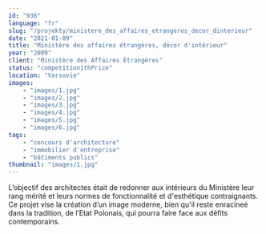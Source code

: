 ```yaml
---
id: "936"
language: "fr"
slug: "/projekty/ministere_des_affaires_etrangeres_decor_dinterieur"
date: "2021-01-09"
title: "Ministère des affaires étrangères, décor d'intérieur"
year: "2009"
client: "Ministère des Affaires Étrangères"
status: "competition1thPrize"
location: "Varsovie"
images: 
    - "images/1.jpg"
    - "images/2.jpg"
    - "images/3.jpg"
    - "images/4.jpg"    
    - "images/5.jpg"    
    - "images/6.jpg"    
tags: 
    - "concours d'architecture"
    - "immobilier d'entreprise"
    - "bâtiments publics"
thumbnail: "images/1.jpg"
---
```

L’objectif des architectes était de redonner aux intérieurs du Ministère leur rang mérité et leurs normes de fonctionnalité et d'esthétique contraignants. Ce projet vise la création d’un image moderne, bien qu'il reste enracineé dans la tradition, de l’Etat Polonais, qui pourra faire face aux défits contemporains.  
